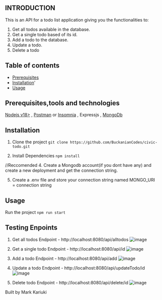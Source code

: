 ## INTRODUCTION
This is an API for a todo list application giving you the functionalities to:
1. Get all todos available in the database.
2. Get a single todo based of its id.
3. Add a todo to the database.
4. Update a todo.
5. Delete a todo

## Table of contents
- [Prerequisites](#prerequistes)
- [Installation](#installation)'
- [Usage](#usage)


## Prerequisites,tools and technologies
[Nodejs v18>](https://nodejs.org/en/download) ,
[Postman](https://www.postman.com/downloads/) or [Insomnia](https://insomnia.rest/) ,
Expressjs ,
[MongoDb](https://www.mongodb.com/products/platform/atlas-database])



## Installation
1. Clone the project 
 ```git clone https://github.com/BuckanianCodes/civic-todo.git```

2. Install Dependencies
 ```npm install```

//Reccomended
4. Create a Mongodb account(if you dont have any) and create a new deployment and get the connection string.
   
5. Create a .env file and store your connection string named MONGO_URI = connection string

## Usage
Run the project 
```npm run start```

## Testing Enpoints
1. Get all todos
   Endpoint - http://localhost:8080/api/alltodos
![image](https://github.com/user-attachments/assets/5596149c-3111-48f5-ab7f-802b741a617b)

2. Get a single todo
  Endpoint - http://localhost:8080/api/id
![image](https://github.com/user-attachments/assets/67863600-eacf-4044-84c4-c4ecc3e00064)

3. Add a todo
   Endpoint - http://localhost:8080/api/add
![image](https://github.com/user-attachments/assets/85d8a245-a7c9-4f9b-9377-1da798367f0f)

4. Update a todo
   Endpoint - http://localhost:8080/api/updateTodo/id
![image](https://github.com/user-attachments/assets/c45896be-e1a2-43ea-86d6-163540f6a85a)

5. Delete todo
   Endpoint - http://localhost:8080/api/delete/id
![image](https://github.com/user-attachments/assets/fcbca7b6-79d1-4e63-91c3-dad516b4ac6e)

Built by Mark Kariuki


